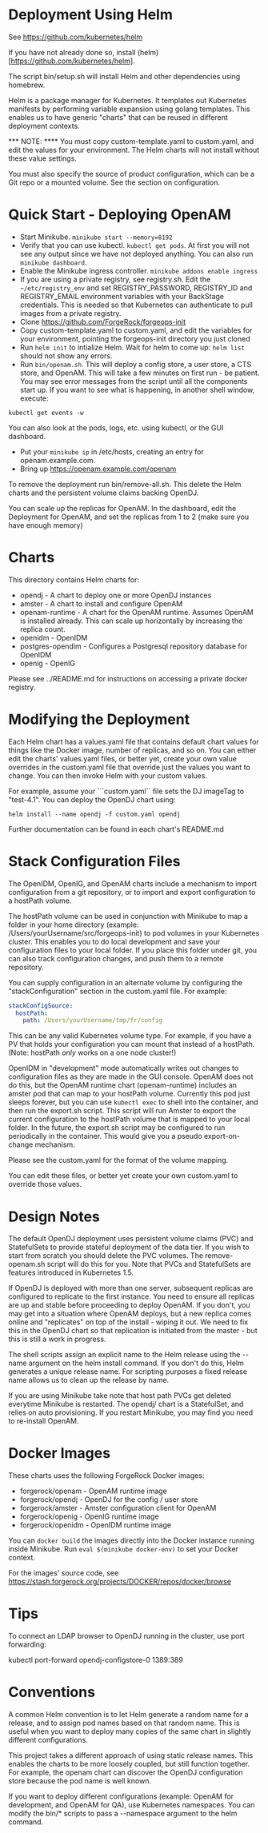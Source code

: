 
# Deployment Using Helm

See https://github.com/kubernetes/helm

If you have not already done so, install (helm)[https://github.com/kubernetes/helm].

The script bin/setup.sh will install Helm and other dependencies using homebrew.

Helm is a package manager for Kubernetes. It templates out
Kubernetes manifests by performing variable expansion using golang
templates. This enables us to have generic "charts" that can
be reused in different deployment contexts.

*** NOTE: ****  You must copy custom-template.yaml to custom.yaml, and edit the
values for your environment. The Helm charts will not install without these 
value settings. 

You must also specify the source of product configuration, which can be a Git repo or a mounted volume. 
See the section on configuration.

# Quick Start - Deploying OpenAM

* Start Minikube. `minikube start --memory=8192`
* Verify that you can use kubectl. `kubectl get pods`. At first
you will not see any output since we have not deployed anything.
You can also run `minikube dashboard`.
* Enable the Minikube ingress controller.  `minikube addons enable ingress`
* If you are using a private registry, see registry.sh. Edit the `~/etc/registry_env` and set
REGISTRY_PASSWORD, REGISTRY_ID and REGISTRY_EMAIL  environment variables with your BackStage credentials.
This is needed so that Kubernetes can authenticate to pull images from a private registry.
* Clone https://github.com/ForgeRock/forgeops-init 
* Copy custom-template.yaml to custom.yaml, and edit the variables for your environment, pointing the
forgeops-init directory you just cloned
* Run `helm init` to intialize Helm.  Wait for helm to come up:
`helm list` should not show any errors.
* Run `bin/openam.sh`. This will deploy a config store, a user store, a CTS store,
and OpenAM. This will take a few minutes on first run - be patient. You may see
error messages from the script until all the components start up.  If you want
to see what is happening, in another shell window, execute:

`kubectl get events -w`

You can also look at the pods, logs, etc. using kubectl, or the GUI dashboard.

* Put your `minikube ip` in /etc/hosts, creating an entry for openam.example.com.
* Bring up  https://openam.example.com/openam

To remove the deployment run bin/remove-all.sh. This delete the Helm
charts and the persistent volume claims backing OpenDJ.

You can scale up the replicas for OpenAM. In the dashboard, edit the Deployment for OpenAM, and set the replicas from 1 to 2 (make sure you have enough memory)

# Charts

This directory contains Helm charts for:

* opendj  - A chart to deploy one or more OpenDJ instances
* amster  - A chart to install and configure OpenAM 
* openam-runtime - A chart for the OpenAM runtime. Assumes OpenAM is
installed already. This can scale up horizontally by increasing the replica count.
* openidm - OpenIDM
* postgres-opendim - Configures a Postgresql repository database for OpenIDM
* openig -  OpenIG

Please see ../README.md for instructions on accessing a private docker registry.

# Modifying the Deployment

Each Helm chart has a values.yaml file that contains default
chart values for things like the Docker image, number of replicas, and
so on.  You can either edit the charts' values.yaml files, or better yet, create
your own value overrides in the custom.yaml file that override just the values you want to
change. You can then invoke Helm with your custom values. 

For example,
assume your ```custom.yaml`` file sets the DJ imageTag to "test-4.1".
You can deploy the OpenDJ chart using:

```helm install --name opendj -f custom.yaml opendj```

Further documentation can be found in each chart's README.md

# Stack Configuration Files

The OpenIDM, OpenIG, and OpenAM charts include a mechanism to import configuration from a git repository,
or to import and export configuration to a hostPath volume. 

The hostPath volume can be used in conjunction with Minikube to map a folder in your home directory 
(example: /Users/yourUsername/src/forgeops-init) to pod volumes in your Kubernetes cluster.  This enables you 
to do local development and save your configuration files to your local folder. If you place this 
folder under git, you can also track configuration changes, and push them to a remote repository.

You can supply configuration in an alternate volume by configuring the "stackConfiguration" section
in the custom.yaml file. For example:

```yaml
stackConfigSource:
  hostPath:
    path: /Users/yourUsername/tmp/fr/config
```
    
This can be any valid Kubernetes volume type. For example, if you have a PV that holds your configuration
you can mount that instead of a hostPath. (Note: hostPath *only* works on a one node cluster!)

OpenIDM in "development" mode automatically writes out changes to configuration files as they are made in the GUI 
console. OpenAM does not do this, but the OpenAM runtime chart (openam-runtime) includes an amster pod that
can map to your hostPath volume. Currently this pod just sleeps forever, but you can use `kubectl exec` to 
shell into the container, and then run the export.sh script. This script will run Amster to export the 
current configuration to the hostPath volume that is mapped to your local folder.  In the future, the export.sh
script may be configured to run periodically in the container. This would give you a pseudo export-on-change mechanism.

Please see the custom.yaml for the format of the volume mapping. 

You can edit these files, or better yet create your own custom.yaml to override those values.

# Design Notes

The default OpenDJ deployment uses persistent volume claims (PVC) and
StatefulSets to provide stateful deployment of the data tier. If you
wish to start from scratch you should delete the PVC volumes.
The remove-openam.sh script will do this for you. Note that
PVCs and StatefulSets are features introduced in Kubernetes 1.5. 

If OpenDJ is deployed with more than one server, subsequent replicas
are configured to replicate to the first instance. You need to ensure
all replicas are up and stable before proceeding to deploy OpenAM.
If you don't, you may get into a situation where OpenAM deploys,
but a new replica comes online and "replicates" on top of the install -
wiping it out.  We need to fix this in the OpenDJ chart so that
replication is initiated from the master - but this is still a work
in progress.

The shell scripts assign an explicit name to the Helm release
using the --name argument on the helm install command. If you don't do this,
Helm generates a unique release name. For scripting purposes a
fixed release name allows us to clean up the release by name.

If you are using Minikube take note that host path PVCs get deleted
everytime Minikube is restarted.  The opendj/ chart is a StatefulSet,
and relies on auto provisioning.  If you restart Minikube, you may find you
need to re-install OpenAM.

# Docker Images

These charts uses the following ForgeRock Docker images:

* forgerock/openam  - OpenAM runtime image
* forgerock/opendj  - OpenDJ for the config / user store
* forgerock/amster -    Amster configuration client for OpenAM
* forgerock/openig  - OpenIG runtime image
* forgerock/openidm  - OpenIDM runtime image

You can `docker build` the images directly into the Docker instance running
inside Minikube.  Run `eval $(minikube docker-env)` to set your Docker context.

For the images' source code, see https://stash.forgerock.org/projects/DOCKER/repos/docker/browse

# Tips

To connect an LDAP browser to OpenDJ running in the cluster, use
port forwarding:

kubectl port-forward opendj-configstore-0 1389:389

# Conventions

A common Helm convention is to let Helm generate a random name for a release, and to
assign pod names based on that random name. This is useful when you want to deploy
many copies of the same chart in slightly different configurations.

This project takes a different approach of using static release names. This 
enables the charts to be more loosely coupled, but still function together. For example,
the openam chart can discover the OpenDJ configuration store because the pod name is well known. 

If you want to deploy different configurations (example: OpenAM for development, and OpenAM for QA), use Kubernetes 
namespaces.  You can modify the bin/* scripts to pass a --namespace argument to the helm command.
